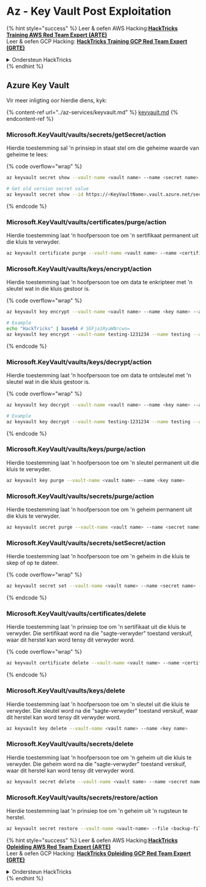 # Az - Key Vault Post Exploitation

{% hint style="success" %}
Leer & oefen AWS Hacking:<img src="../../../.gitbook/assets/image (1) (1) (1) (1).png" alt="" data-size="line">[**HackTricks Training AWS Red Team Expert (ARTE)**](https://training.hacktricks.xyz/courses/arte)<img src="../../../.gitbook/assets/image (1) (1) (1) (1).png" alt="" data-size="line">\
Leer & oefen GCP Hacking: <img src="../../../.gitbook/assets/image (2) (1).png" alt="" data-size="line">[**HackTricks Training GCP Red Team Expert (GRTE)**<img src="../../../.gitbook/assets/image (2) (1).png" alt="" data-size="line">](https://training.hacktricks.xyz/courses/grte)

<details>

<summary>Ondersteun HackTricks</summary>

* Kyk na die [**subskripsie planne**](https://github.com/sponsors/carlospolop)!
* **Sluit aan by die** 💬 [**Discord groep**](https://discord.gg/hRep4RUj7f) of die [**telegram groep**](https://t.me/peass) of **volg** ons op **Twitter** 🐦 [**@hacktricks\_live**](https://twitter.com/hacktricks_live)**.**
* **Deel hacking truuks deur PRs in te dien na die** [**HackTricks**](https://github.com/carlospolop/hacktricks) en [**HackTricks Cloud**](https://github.com/carlospolop/hacktricks-cloud) github repos.

</details>
{% endhint %}

## Azure Key Vault

Vir meer inligting oor hierdie diens, kyk:

{% content-ref url="../az-services/keyvault.md" %}
[keyvault.md](../az-services/keyvault.md)
{% endcontent-ref %}

### Microsoft.KeyVault/vaults/secrets/getSecret/action

Hierdie toestemming sal 'n prinsiep in staat stel om die geheime waarde van geheime te lees:

{% code overflow="wrap" %}
```bash
az keyvault secret show --vault-name <vault name> --name <secret name>

# Get old version secret value
az keyvault secret show --id https://<KeyVaultName>.vault.azure.net/secrets/<KeyVaultName>/<idOldVersion>
```
{% endcode %}

### **Microsoft.KeyVault/vaults/certificates/purge/action**

Hierdie toestemming laat 'n hoofpersoon toe om 'n sertifikaat permanent uit die kluis te verwyder.
```bash
az keyvault certificate purge --vault-name <vault name> --name <certificate name>
```
### **Microsoft.KeyVault/vaults/keys/encrypt/action**

Hierdie toestemming laat 'n hoofpersoon toe om data te enkripteer met 'n sleutel wat in die kluis gestoor is.

{% code overflow="wrap" %}
```bash
az keyvault key encrypt --vault-name <vault name> --name <key name> --algorithm <algorithm> --value <value>

# Example
echo "HackTricks" | base64 # SGFja1RyaWNrcwo=
az keyvault key encrypt --vault-name testing-1231234 --name testing --algorithm RSA-OAEP-256 --value SGFja1RyaWNrcwo=
```
{% endcode %}

### **Microsoft.KeyVault/vaults/keys/decrypt/action**

Hierdie toestemming laat 'n hoofpersoon toe om data te ontsleutel met 'n sleutel wat in die kluis gestoor is.

{% code overflow="wrap" %}
```bash
az keyvault key decrypt --vault-name <vault name> --name <key name> --algorithm <algorithm> --value <value>

# Example
az keyvault key decrypt --vault-name testing-1231234 --name testing --algorithm RSA-OAEP-256 --value "ISZ+7dNcDJXLPR5MkdjNvGbtYK3a6Rg0ph/+3g1IoUrCwXnF791xSF0O4rcdVyyBnKRu0cbucqQ/+0fk2QyAZP/aWo/gaxUH55pubS8Zjyw/tBhC5BRJiCtFX4tzUtgTjg8lv3S4SXpYUPxev9t/9UwUixUlJoqu0BgQoXQhyhP7PfgAGsxayyqxQ8EMdkx9DIR/t9jSjv+6q8GW9NFQjOh70FCjEOpYKy9pEGdLtPTrirp3fZXgkYfIIV77TXuHHdR9Z9GG/6ge7xc9XT6X9ciE7nIXNMQGGVCcu3JAn9BZolb3uL7PBCEq+k2rH4tY0jwkxinM45tg38Re2D6CEA==" # This is the result from the previous encryption
```
{% endcode %}

### **Microsoft.KeyVault/vaults/keys/purge/action**

Hierdie toestemming laat 'n hoofpersoon toe om 'n sleutel permanent uit die kluis te verwyder.
```bash
az keyvault key purge --vault-name <vault name> --name <key name>
```
### **Microsoft.KeyVault/vaults/secrets/purge/action**

Hierdie toestemming laat 'n hoofpersoon toe om 'n geheim permanent uit die kluis te verwyder.
```bash
az keyvault secret purge --vault-name <vault name> --name <secret name>
```
### **Microsoft.KeyVault/vaults/secrets/setSecret/action**

Hierdie toestemming laat 'n hoofpersoon toe om 'n geheim in die kluis te skep of op te dateer.

{% code overflow="wrap" %}
```bash
az keyvault secret set --vault-name <vault name> --name <secret name> --value <secret value>
```
{% endcode %}

### **Microsoft.KeyVault/vaults/certificates/delete**

Hierdie toestemming laat 'n prinsiep toe om 'n sertifikaat uit die kluis te verwyder. Die sertifikaat word na die "sagte-verwyder" toestand verskuif, waar dit herstel kan word tensy dit verwyder word.

{% code overflow="wrap" %}
```bash
az keyvault certificate delete --vault-name <vault name> --name <certificate name>
```
{% endcode %}

### **Microsoft.KeyVault/vaults/keys/delete**

Hierdie toestemming laat 'n hoofpersoon toe om 'n sleutel uit die kluis te verwyder. Die sleutel word na die "sagte-verwyder" toestand verskuif, waar dit herstel kan word tensy dit verwyder word.
```bash
az keyvault key delete --vault-name <vault name> --name <key name>
```
### **Microsoft.KeyVault/vaults/secrets/delete**

Hierdie toestemming laat 'n hoofpersoon toe om 'n geheim uit die kluis te verwyder. Die geheim word na die "sagte-verwyder" toestand verskuif, waar dit herstel kan word tensy dit verwyder word.
```bash
az keyvault secret delete --vault-name <vault name> --name <secret name>
```
### Microsoft.KeyVault/vaults/secrets/restore/action

Hierdie toestemming laat 'n prinsiep toe om 'n geheim uit 'n rugsteun te herstel.
```bash
az keyvault secret restore --vault-name <vault-name> --file <backup-file-path>
```
{% hint style="success" %}
Leer & oefen AWS Hacking:<img src="../../../.gitbook/assets/image (1) (1) (1) (1).png" alt="" data-size="line">[**HackTricks Opleiding AWS Red Team Expert (ARTE)**](https://training.hacktricks.xyz/courses/arte)<img src="../../../.gitbook/assets/image (1) (1) (1) (1).png" alt="" data-size="line">\
Leer & oefen GCP Hacking: <img src="../../../.gitbook/assets/image (2) (1).png" alt="" data-size="line">[**HackTricks Opleiding GCP Red Team Expert (GRTE)**<img src="../../../.gitbook/assets/image (2) (1).png" alt="" data-size="line">](https://training.hacktricks.xyz/courses/grte)

<details>

<summary>Ondersteun HackTricks</summary>

* Kyk na die [**subskripsie planne**](https://github.com/sponsors/carlospolop)!
* **Sluit aan by die** 💬 [**Discord groep**](https://discord.gg/hRep4RUj7f) of die [**telegram groep**](https://t.me/peass) of **volg** ons op **Twitter** 🐦 [**@hacktricks\_live**](https://twitter.com/hacktricks_live)**.**
* **Deel hacking truuks deur PRs in te dien na die** [**HackTricks**](https://github.com/carlospolop/hacktricks) en [**HackTricks Cloud**](https://github.com/carlospolop/hacktricks-cloud) github repos.

</details>
{% endhint %}
